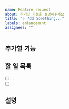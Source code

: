 ```yaml
---
name: Feature request
about: 추가한 기능을 설명해주세요
title: "✨ Add Something..."
labels: enhancement
assignees: ""
---
```


## 추가할 기능

## 할 일 목록

- [ ] ..
- [ ] ..

## 설명
